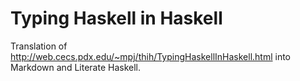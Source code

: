 Typing Haskell in Haskell
=========================

Translation of http://web.cecs.pdx.edu/~mpj/thih/TypingHaskellInHaskell.html
into Markdown and Literate Haskell.
